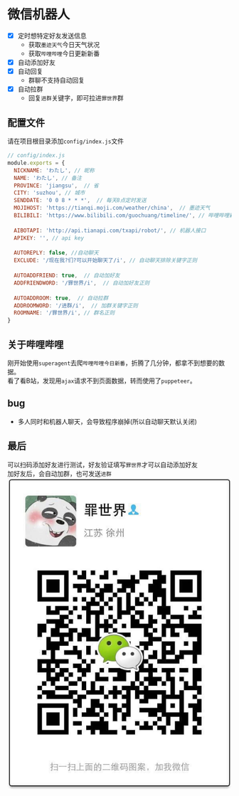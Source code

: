 # 微信机器人
- [x] 定时想特定好友发送信息
  - 获取`墨迹天气`今日天气状况
  - 获取`哔哩哔哩`今日更新新番
- [x] 自动添加好友
- [x] 自动回复
  - 群聊不支持自动回复
- [x] 自动拉群
  - 回复`进群`关键字，即可拉进`罪世界`群

## 配置文件
请在项目根目录添加`config/index.js`文件
```javascript
// config/index.js
module.exports = {
  NICKNAME: 'わたし', // 昵称
  NAME: 'わたし', // 备注
  PROVINCE: 'jiangsu',  // 省
  CITY: 'suzhou', // 城市
  SENDDATE: '0 0 8 * * *',  // 每天8点定时发送
  MOJIHOST: 'https://tianqi.moji.com/weather/china',  // 墨迹天气
  BILIBILI: 'https://www.bilibili.com/guochuang/timeline/', // 哔哩哔哩新番时间表

  AIBOTAPI: 'http://api.tianapi.com/txapi/robot/', // 机器人接口
  APIKEY: '', // api key
  
  AUTOREPLY: false, //自动聊天
  EXCLUDE: '/现在我?们?可以开始聊天了/i', // 自动聊天排除关键字正则

  AUTOADDFRIEND: true,  // 自动加好友
  ADDFRIENDWORD: '/罪世界/i',  // 自动加好友正则

  AUTOADDROOM: true,  // 自动拉群
  ADDROOMWORD: '/进群/i',  // 加群关键字正则
  ROOMNAME: '/罪世界/i', // 群名正则
}
```

## 关于哔哩哔哩
刚开始使用`superagent`去爬`哔哩哔哩今日新番`，折腾了几分钟，都拿不到想要的数据。<br>
看了看B站，发现用`ajax`请求不到页面数据，转而使用了`puppeteer`。

## bug
- 多人同时和机器人聊天，会导致程序崩掉(所以自动聊天默认关闭)

## 最后
可以扫码添加好友进行测试，好友验证填写`罪世界`才可以自动添加好友<br>
加好友后，会自动加群，也可发送`进群`<br>
![qrcode](./public/images/qrcode.jpg)

